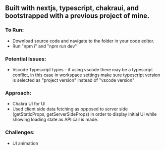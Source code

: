 ## Built with nextjs, typescript, chakraui, and bootstrapped with a previous project of mine.

### To Run:
- Download source code and navigate to the folder in your code editor.
- Run "npm i" and "npm run dev"

### Potential Issues:
- Vscode Typescript types - if using vscode there may be a typescript conflict, in this case in workspace settings make sure typescript version is selected as "project version" instead of "vscode version"

### Approach:
- Chakra UI for UI
- Used client side data fetching as opposed to server side (getStaticProps, getServerSideProps) in order to display initial UI while showing loading state as API call is made.

### Challenges:
- UI animation
